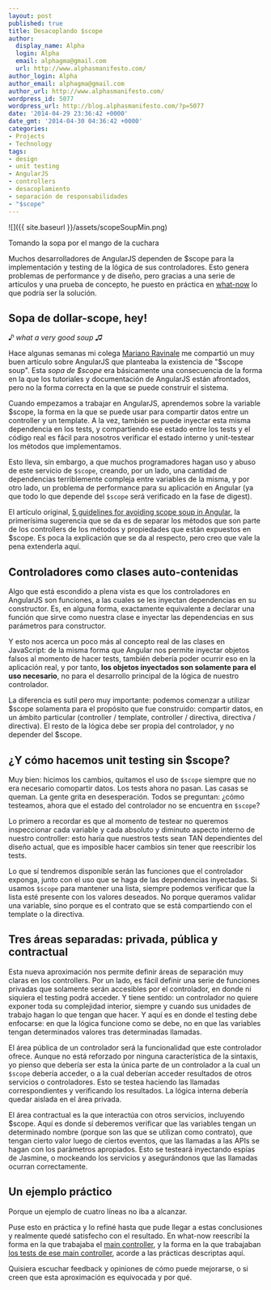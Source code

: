 ```yaml
---
layout: post
published: true
title: Desacoplando $scope
author:
  display_name: Alpha
  login: Alpha
  email: alphagma@gmail.com
  url: http://www.alphasmanifesto.com/
author_login: Alpha
author_email: alphagma@gmail.com
author_url: http://www.alphasmanifesto.com/
wordpress_id: 5077
wordpress_url: http://blog.alphasmanifesto.com/?p=5077
date: '2014-04-29 23:36:42 +0000'
date_gmt: '2014-04-30 04:36:42 +0000'
categories:
- Projects
- Technology
tags:
- design
- unit testing
- AngularJS
- controllers
- desacoplamiento
- separación de responsabilidades
- "$scope"
---
```


![]({{ site.baseurl }}/assets/scopeSoupMin.png)

Tomando la sopa por el mango de la cuchara


Muchos desarrolladores de AngularJS dependen de $scope para la implementación y testing de la lógica de sus controladores. Esto genera problemas de performance y de diseño, pero gracias a una serie de artículos y una prueba de concepto, he puesto en práctica en [what-now](http://what-now.heroku.com) lo que podría ser la solución.

<!--more-->

## Sopa de dollar-scope, hey!

_♪ what a very good soup ♫_

Hace algunas semanas mi colega [Mariano Ravinale](http://mravinale.wordpress.com/) me compartió un muy buen artículo sobre AngularJS que planteaba la existencia de "$scope soup". Esta _sopa de $scope_ era básicamente una consecuencia de la forma en la que los tutoriales y documentación de AngularJS están afrontados, pero no la forma correcta en la que se puede construir el sistema.

Cuando empezamos a trabajar en AngularJS, aprendemos sobre la variable $scope, la forma en la que se puede usar para compartir datos entre un controller y un template. A la vez, también se puede inyectar esta misma dependencia en los tests, y compartiendo ese estado entre los tests y el código real es fácil para nosotros verificar el estado interno y unit-testear los métodos que implementamos.

Esto lleva, sin embargo, a que muchos programadores hagan uso y abuso de este servicio de `$scope`, creando, por un lado, una cantidad de dependencias terriblemente compleja entre variables de la misma, y por otro lado, un problema de performance para su aplicación en Angular (ya que todo lo que depende del `$scope` será verificado en la fase de digest).

El artículo original, [5 guidelines for avoiding scope soup in Angular](http://www.technofattie.com/2014/03/21/five-guidelines-for-avoiding-scope-soup-in-angular.html), la primerísima sugerencia que se da es de separar los métodos que son parte de los controllers de los métodos y propiedades que están expuestos en $scope. Es poca la explicación que se da al respecto, pero creo que vale la pena extenderla aquí.

## Controladores como clases auto-contenidas

Algo que está escondido a plena vista es que los controladores en AngularJS son funciones, a las cuales se les inyectan dependencias en su constructor. Es, en alguna forma, exactamente equivalente a declarar una función que sirve como nuestra clase e inyectar las dependencias en sus parámetros para constructor.

<script src="https://gist.github.com/AlphaGit/09af98de7ac11cf7a1fe.js"></script>

Y esto nos acerca un poco más al concepto real de las clases en JavaScript: de la misma forma que Angular nos permite inyectar objetos falsos al momento de hacer tests, también debería poder ocurrir eso en la aplicación real, y por tanto, **los objetos inyectados son solamente para el uso necesario**, no para el desarrollo principal de la lógica de nuestro controlador.

La diferencia es sutil pero muy importante: podemos comenzar a utilizar $scope solamenta para el propósito que fue construido: compartir datos, en un ámbito particular (controller / template, controller / directiva, directiva / directiva). El resto de la lógica debe ser propia del controlador, y no depender del $scope.

##  ¿Y cómo hacemos unit testing sin $scope?

Muy bien: hicimos los cambios, quitamos el uso de `$scope` siempre que no era necesario comopartir datos. Los tests ahora no pasan. Las casas se queman. La gente grita en desesperación. Todos se preguntan:  ¿cómo testeamos, ahora que el estado del controlador no se encuentra en `$scope`?

Lo primero a recordar es que al momento de testear no queremos inspeccionar cada variable y cada absoluto y diminuto aspecto interno de nuestro controller: esto haría que nuestros tests sean TAN dependientes del diseño actual, que es imposible hacer cambios sin tener que reescribir los tests.

Lo que sí tendremos disponible serán las funciones que el controlador exponga, junto con el uso que se haga de las dependencias inyectadas. Si usamos `$scope` para mantener una lista, siempre podemos verificar que la lista esté presente con los valores deseados. No porque queramos validar una variable, sino porque es el contrato que se está compartiendo con el template o la directiva.

<script src="https://gist.github.com/AlphaGit/57cf51d23e246bd01226.js"></script>

## Tres áreas separadas: privada, pública y contractual

Esta nueva aproximación nos permite definir áreas de separación muy claras en los controllers. Por un lado, es fácil definir una serie de funciones privadas que solamente serán accesibles por el controlador, en donde ni siquiera el testing podrá acceder. Y tiene sentido: un controlador no quiere exponer toda su complejidad interior, siempre y cuando sus  unidades de trabajo hagan lo que tengan que hacer. Y aquí es en donde el testing debe enfocarse: en que la lógica funcione como se debe, no en que las variables tengan determinados valores tras determinadas llamadas.

El área pública de un controlador será la funcionalidad que este controlador ofrece. Aunque no está reforzado por ninguna característica de la sintaxis, yo pienso que debería ser esta la única parte de un controlador a la cual un `$scope` debería acceder, o a la cual deberían acceder resultados de otros servicios o controladores. Esto se testea haciendo las llamadas correspondientes y verificando los resultados. La lógica interna debería quedar aislada en el área privada.

El área contractual es la que interactúa con otros servicios, incluyendo $scope. Aquí es donde sí deberemos verificar que las variables tengan un determinado nombre (porque son las que se utilizan como contrato), que tengan cierto valor luego de ciertos eventos, que las llamadas a las APIs se hagan con los parámetros apropiados. Esto se testeará inyectando espías de Jasmine, o mockeando los servicios y asegurándonos que las llamadas ocurran correctamente.

## Un ejemplo práctico

Porque un ejemplo de cuatro líneas no iba a alcanzar.

Puse esto en práctica y lo refiné hasta que pude llegar a estas conclusiones y realmente quedé satisfecho con el resultado. En what-now reescribí la forma en la que trabajaba el [main controller](https://github.com/AlphaGit/what-now/blob/768abafb44c1a525e16a034f22b2b851c796f5a3/app/scripts/controllers/main.js), y la forma en la que trabajaban [los tests de ese main controller](https://github.com/AlphaGit/what-now/blob/768abafb44c1a525e16a034f22b2b851c796f5a3/test/spec/controllers/main.js), acorde a las prácticas descriptas aquí.

Quisiera escuchar feedback y opiniones de cómo puede mejorarse, o si creen que esta aproximación es equivocada y por qué.
